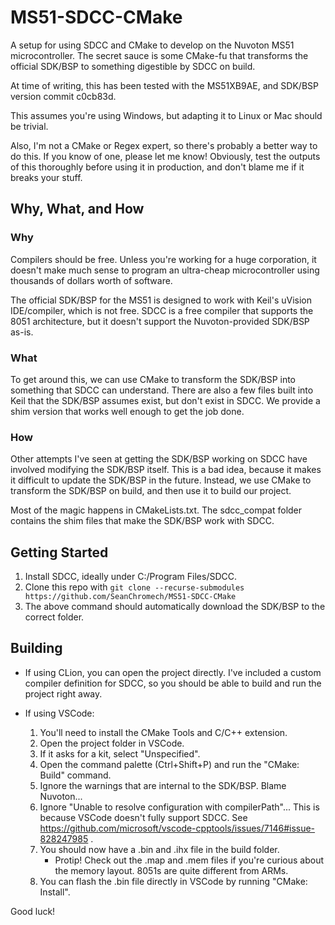 # MS51-SDCC-CMake
A setup for using SDCC and CMake to develop on the Nuvoton MS51 microcontroller.
The secret sauce is some CMake-fu that transforms the official SDK/BSP to something digestible by SDCC on build.

At time of writing, this has been tested with the MS51XB9AE, and SDK/BSP version commit c0cb83d.

This assumes you're using Windows, but adapting it to Linux or Mac should be trivial.

Also, I'm not a CMake or Regex expert, so there's probably a better way to do this.  If you know of one, please let me know!  Obviously, test the outputs of this thoroughly before using it in production, and don't blame me if it breaks your stuff.

## Why, What, and How
### Why
Compilers should be free.  Unless you're working for a huge corporation, it doesn't make much sense to program an ultra-cheap microcontroller using thousands of dollars worth of software.

The official SDK/BSP for the MS51 is designed to work with Keil's uVision IDE/compiler, which is not free.  SDCC is a free compiler that supports the 8051 architecture, but it doesn't support the Nuvoton-provided SDK/BSP as-is.

### What
To get around this, we can use CMake to transform the SDK/BSP into something that SDCC can understand.  There are also a few files built into Keil that the SDK/BSP assumes exist, but don't exist in SDCC.  We provide a shim version that works well enough to get the job done.

### How
Other attempts I've seen at getting the SDK/BSP working on SDCC have involved modifying the SDK/BSP itself.  This is a bad idea, because it makes it difficult to update the SDK/BSP in the future.  Instead, we use CMake to transform the SDK/BSP on build, and then use it to build our project.

Most of the magic happens in CMakeLists.txt.  The sdcc_compat folder contains the shim files that make the SDK/BSP work with SDCC.

## Getting Started
1. Install SDCC, ideally under C:/Program Files/SDCC.
2. Clone this repo with `git clone --recurse-submodules https://github.com/SeanChromech/MS51-SDCC-CMake`
3. The above command should automatically download the SDK/BSP to the correct folder.

## Building
- If using CLion, you can open the project directly.  I've included a custom compiler definition for SDCC, so you should be able to build and run the project right away.

- If using VSCode:
  1. You'll need to install the CMake Tools and C/C++ extension.
  2. Open the project folder in VSCode.
  3. If it asks for a kit, select "Unspecified".
  4. Open the command palette (Ctrl+Shift+P) and run the "CMake: Build" command.
  5. Ignore the warnings that are internal to the SDK/BSP.  Blame Nuvoton...
  6. Ignore "Unable to resolve configuration with compilerPath"...  This is because VSCode doesn't fully support SDCC.  See https://github.com/microsoft/vscode-cpptools/issues/7146#issue-828247985 .
  7. You should now have a .bin and .ihx file in the build folder.
     - Protip! Check out the .map and .mem files if you're curious about the memory layout.  8051s are quite different from ARMs.
  8. You can flash the .bin file directly in VSCode by running "CMake: Install".

Good luck!
